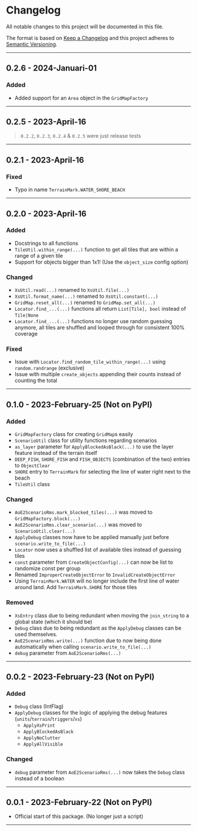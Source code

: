 # Changelog

All notable changes to this project will be documented in this file.

The format is based on [Keep a Changelog]
and this project adheres to [Semantic Versioning](https://semver.org/spec/v2.0.0.html).

[keep a changelog]: https://keepachangelog.com/en/1.0.0/

[//]: # (---)

[//]: # ()
[//]: # (## [Unreleased])

[//]: # ()
[//]: # (- ...)

---

## 0.2.6 - 2024-Januari-01

### Added

- Added support for an `Area` object in the `GridMapFactory`

---

## 0.2.5 - 2023-April-16

> `0.2.2`, `0.2.3`, `0.2.4` & `0.2.5` were just release tests

---

## 0.2.1 - 2023-April-16

### Fixed

- Typo in name `TerrainMark.WATER_SHORE_BEACH`

---

## 0.2.0 - 2023-April-16

### Added

- Docstrings to all functions
- `TileUtil.within_range(...)` function to get all tiles that are within a range of a given tile
- Support for objects bigger than 1x1! (Use the `object_size` config option)

### Changed

- `XsUtil.read(...)` renamed to `XsUtil.file(...)`
- `XsUtil.format_name(...)` renamed to `XsUtil.constant(...)`
- `GridMap.reset_all(...)` renamed to `GridMap.set_all(...)`
- `Locator.find_...(...)` functions all return `List[Tile], bool` instead of `Tile|None`
- `Locator.find_...(...)` functions no longer use random guessing anymore, all tiles are shuffled and looped through for consistent 100% coverage

### Fixed

- Issue with `Locator.find_random_tile_within_range(...)` using `random.randrange` (exclusive)
- Issue with multiple `create_objects` appending their counts instead of counting the total

---

## 0.1.0 - 2023-February-25 (Not on PyPI)

### Added

- `GridMapFactory` class for creating `GridMap`s easily
- `ScenarioUtil` class for utility functions regarding scenarios
- `as_layer` parameter for `ApplyBlockedAsBlack(...)` to use the layer feature instead of the terrain itself  
- `DEEP_FISH`, `SHORE_FISH` and `FISH_OBJECTS` (combination of the two) entries to `ObjectClear`
- `SHORE` entry to `TerrainMark` for selecting the line of water right next to the beach
- `TileUtil` class

### Changed

- `AoE2ScenarioRms.mark_blocked_tiles(...)` was moved to `GridMapFactory.block(...)`
- `AoE2ScenarioRms.clear_scenario(...)` was moved to `ScenarioUtil.clear(...)`
- `ApplyDebug` classes now have to be applied manually just before `scenario.write_to_file(...)`
- `Locator` now uses a shuffled list of available tiles instead of guessing tiles
- `const` parameter from `CreateObjectConfig(...)` can now be list to randomize const per group
- Renamed `ImproperCreateObjectError` to `InvalidCreateObjectError`
- Using `TerrainMark.WATER` will no longer include the first line of water around land. Add `TerrainMark.SHORE` for those tiles

### Removed

- `XsEntry` class due to being redundant when moving the `join_string` to a global state (which it should be) 
- `Debug` class due to being redundant as the `ApplyDebug` classes can be used themselves. 
- `AoE2ScenarioRms.write(...)` function due to now being done automatically when calling `scenario.write_to_file(...)`
- `debug` parameter from `AoE2ScenarioRms(...)`

---

## 0.0.2 - 2023-February-23 (Not on PyPI)

### Added

- `Debug` class (IntFlag)
- `ApplyDebug` classes for the logic of applying the debug features (`units`/`terrain`/`triggers`/`xs`)
  - `ApplyXsPrint`
  - `ApplyBlockedAsBlack`
  - `ApplyNoClutter`
  - `ApplyAllVisible`

### Changed

- `debug` parameter from `AoE2ScenarioRms(...)` now takes the `Debug` class instead of a boolean

---

## 0.0.1 - 2023-February-22 (Not on PyPI)

- Official start of this package. (No longer just a script)

---

[//]: # ( Added:      for new features. )
[//]: # ( Changed:    for changes in existing functionality. )
[//]: # ( Deprecated: for soon-to-be removed features. )
[//]: # ( Removed:    for now removed features. )
[//]: # ( Fixed:      for any bug fixes. )
[//]: # ( Security:   in case of vulnerabilities. )
